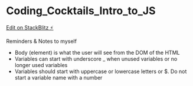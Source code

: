 # Coding_Cocktails_Intro_to_JS

[Edit on StackBlitz ⚡️](https://stackblitz.com/edit/web-platform-aly8vc)

Reminders & Notes to myself
* Body (element) is what the user will see from the DOM of the HTML
* Variables can start with underscore _ when unused variables or no longer used variables
* Variables should start with uppercase or lowercase letters or $. Do not start a variable name with a number
